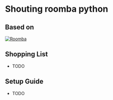 # Shouting roomba python


## Based on 

[![Roomba](https://i.imgur.com/YhOPj0D.png)](https://youtu.be/mvz3LRK263E)


## Shopping List

- TODO


## Setup Guide

- TODO
